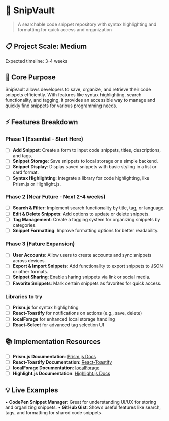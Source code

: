 # 🎯 SnipVault
> A searchable code snippet repository with syntax highlighting and formatting for quick access and organization

## 📋 Project Scale: Medium
Expected timeline: 3-4 weeks

## 🎯 Core Purpose
SnipVault allows developers to save, organize, and retrieve their code snippets efficiently. With features like syntax highlighting, search functionality, and tagging, it provides an accessible way to manage and quickly find snippets for various programming needs.

## ⚡ Features Breakdown

### Phase 1 (Essential - Start Here)
- [ ] **Add Snippet**: Create a form to input code snippets, titles, descriptions, and tags.
- [ ] **Snippet Storage**: Save snippets to local storage or a simple backend.
- [ ] **Snippet Display**: Display saved snippets with basic styling in a list or card format.
- [ ] **Syntax Highlighting**: Integrate a library for code highlighting, like Prism.js or Highlight.js.

### Phase 2 (Near Future - Next 2-4 weeks)
- [ ] **Search & Filter**: Implement search functionality by title, tag, or language.
- [ ] **Edit & Delete Snippets**: Add options to update or delete snippets.
- [ ] **Tag Management**: Create a tagging system for organizing snippets by categories.
- [ ] **Snippet Formatting**: Improve formatting options for better readability.

### Phase 3 (Future Expansion)
- [ ] **User Accounts**: Allow users to create accounts and sync snippets across devices.
- [ ] **Export & Import Snippets**: Add functionality to export snippets to JSON or other formats.
- [ ] **Snippet Sharing**: Enable sharing snippets via link or social media.
- [ ] **Favorite Snippets**: Mark certain snippets as favorites for quick access.

### Libraries to try
- [ ] **Prism.js** for syntax highlighting
- [ ] **React-Toastify** for notifications on actions (e.g., save, delete)
- [ ] **localForage** for enhanced local storage handling
- [ ] **React-Select** for advanced tag selection UI

## 📚 Implementation Resources
- [ ] **Prism.js Documentation**: [Prism.js Docs](https://prismjs.com/)
- [ ] **React-Toastify Documentation**: [React-Toastify](https://fkhadra.github.io/react-toastify/)
- [ ] **localForage Documentation**: [localForage](https://localforage.github.io/localForage/)
- [ ] **Highlight.js Documentation**: [Highlight.js Docs](https://highlightjs.org/)

## 💡 Live Examples
• **CodePen Snippet Manager**: Great for understanding UI/UX for storing and organizing snippets.
• **GitHub Gist**: Shows useful features like search, tags, and formatting for shared code snippets.